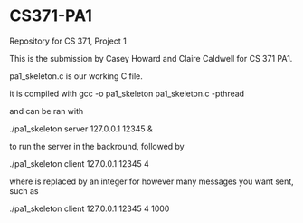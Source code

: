# CS371-PA1
Repository for CS 371, Project 1

This is the submission by Casey Howard and Claire Caldwell for CS 371 PA1.

pa1_skeleton.c is our working C file.

it is compiled with gcc -o pa1_skeleton pa1_skeleton.c -pthread

and can be ran with

./pa1_skeleton server 127.0.0.1 12345 &

to run the server in the backround, followed by

./pa1_skeleton client 127.0.0.1 12345 4 <X>

where <X> is replaced by an integer for however many messages you want sent, such as

./pa1_skeleton client 127.0.0.1 12345 4 1000


